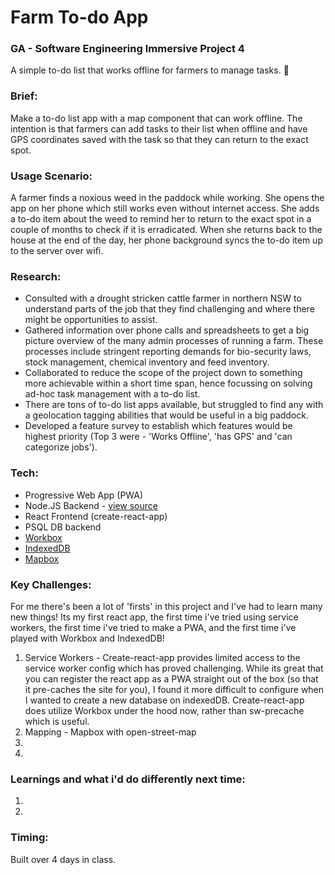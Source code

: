 # Farm To-do App
### GA - Software Engineering Immersive Project 4

A simple to-do list that works offline for farmers to manage tasks. 🚜

### Brief:
Make a to-do list app with a map component that can work offline. The intention is that farmers can add tasks to their list when offline and have GPS coordinates saved with the task so that they can return to the exact spot.


### Usage Scenario:
 A farmer finds a noxious weed in the paddock while working. She opens the app on her phone which still works even without internet access. She adds a to-do item about the weed to remind her to return to the exact spot in a couple of months to check if it is erradicated. When she returns back to the house at the end of the day, her phone background syncs the to-do item up to the server over wifi.


### Research:
- Consulted with a drought stricken cattle farmer in northern NSW to understand parts of the job that they find challenging and where there might be opportunities to assist.
- Gathered information over phone calls and spreadsheets to get a big picture overview of the many admin processes of running a farm. These processes include stringent reporting demands for bio-security laws, stock management, chemical inventory and feed inventory.
- Collaborated to reduce the scope of the project down to something more achievable within a short time span, hence focussing on solving ad-hoc task management with a to-do list.
- There are tons of to-do list apps available, but struggled to find any with a geolocation tagging abilities that would be useful in a big paddock.
- Developed a feature survey to establish which features would be highest priority (Top 3 were - 'Works Offline', 'has GPS' and 'can  categorize jobs').

### Tech:
- Progressive Web App (PWA)
- Node.JS Backend - [view source](https://github.com/oldermcdonald/farmapp-backend)
- React Frontend (create-react-app)
- PSQL DB backend
- [Workbox](https://developers.google.com/web/tools/workbox/ "Workbox")
- [IndexedDB](https://developer.mozilla.org/en-US/docs/Web/API/IndexedDB_API "IndexedDb")
- [Mapbox](https://www.mapbox.com/ "Mapbox")


### Key Challenges:
For me there's been a lot of 'firsts' in this project and I've had to learn many new things! Its my first react app, the first time i've tried using service workers, the first time i've tried to make a PWA, and the first time i've played with Workbox and IndexedDB!
 1. Service Workers - Create-react-app provides limited access to the service worker config which has proved challenging. While its great that you can register the react app as a PWA straight out of the box (so that it pre-caches the site for you), I found it more difficult to configure when I wanted to create a new database on indexedDB. Create-react-app does utilize Workbox under the hood now, rather than sw-precache which is useful.
 2. Mapping - Mapbox with open-street-map
 3. 
 4. 

### Learnings and what i'd do differently next time:
1.
2.


### Timing:
Built over 4 days in class.
